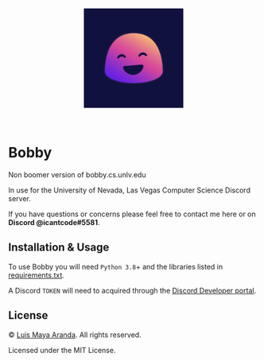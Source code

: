 <br>

<p align="center">
<a href="https://github.com/3SUM"><img width="200" src="./logo/bobby.png" alt="Bobby Logo"></a>
</p>

<br>

# Bobby

Non boomer version of bobby.cs.unlv.edu

In use for the University of Nevada, Las Vegas Computer Science Discord server.

If you have questions or concerns please feel free to contact me here or on **Discord @icantcode#5581**.

## Installation & Usage

To use Bobby you will need `Python 3.8`+ and the libraries listed in [requirements.txt](/requirements.txt).

A Discord `TOKEN` will need to acquired through the [Discord Developer portal](https://discord.com/developers/docs/intro).

## License

&copy; [Luis Maya Aranda](https://github.com/3SUM). All rights reserved.

Licensed under the MIT License.